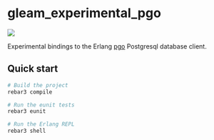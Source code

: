 # gleam_experimental_pgo

[![](https://github.com/gleam-experiments/pgo/workflows/test/badge.svg)](https://github.com/gleam-experiments/pgo/actions)


Experimental bindings to the Erlang [pgo][pgo] Postgresql database client.

[pgo]: https://github.com/erleans/pgo


## Quick start

```sh
# Build the project
rebar3 compile

# Run the eunit tests
rebar3 eunit

# Run the Erlang REPL
rebar3 shell
```
